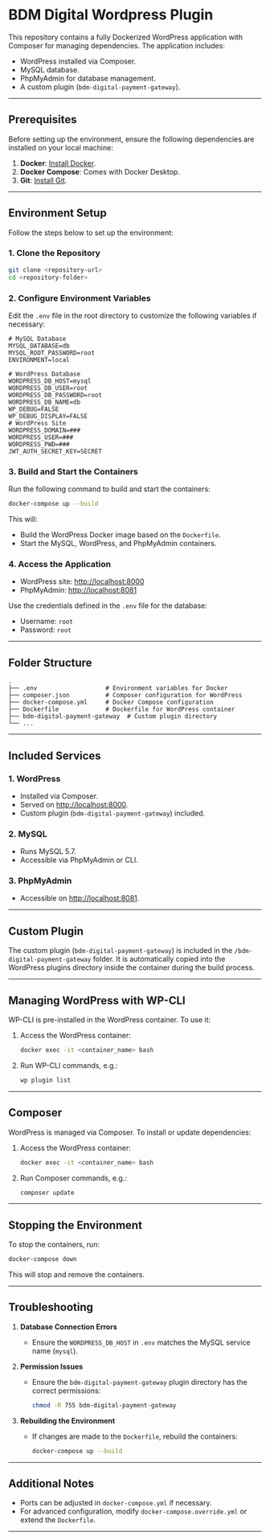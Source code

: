 
# BDM Digital Wordpress Plugin

This repository contains a fully Dockerized WordPress application with Composer for managing dependencies. The application includes:
- WordPress installed via Composer.
- MySQL database.
- PhpMyAdmin for database management.
- A custom plugin (`bdm-digital-payment-gateway`).

---

## Prerequisites
Before setting up the environment, ensure the following dependencies are installed on your local machine:

1. **Docker**: [Install Docker](https://www.docker.com/get-started).
2. **Docker Compose**: Comes with Docker Desktop.
3. **Git**: [Install Git](https://git-scm.com/).

---

## Environment Setup

Follow the steps below to set up the environment:

### 1. Clone the Repository
```bash
git clone <repository-url>
cd <repository-folder>
```

### 2. Configure Environment Variables

Edit the `.env` file in the root directory to customize the following variables if necessary:

```env
# MySQL Database
MYSQL_DATABASE=db
MYSQL_ROOT_PASSWORD=root
ENVIRONMENT=local

# WordPress Database
WORDPRESS_DB_HOST=mysql
WORDPRESS_DB_USER=root
WORDPRESS_DB_PASSWORD=root
WORDPRESS_DB_NAME=db
WP_DEBUG=FALSE
WP_DEBUG_DISPLAY=FALSE
# WordPress Site
WORDPRESS_DOMAIN=###
WORDPRESS_USER=###
WORDPRESS_PWD=###
JWT_AUTH_SECRET_KEY=SECRET

```

### 3. Build and Start the Containers

Run the following command to build and start the containers:

```bash
docker-compose up --build
```

This will:
- Build the WordPress Docker image based on the `Dockerfile`.
- Start the MySQL, WordPress, and PhpMyAdmin containers.

### 4. Access the Application

- WordPress site: [http://localhost:8000](http://localhost:8000)
- PhpMyAdmin: [http://localhost:8081](http://localhost:8081)

Use the credentials defined in the `.env` file for the database:
- Username: `root`
- Password: `root`

---

## Folder Structure

```plaintext
.
├── .env                   # Environment variables for Docker
├── composer.json          # Composer configuration for WordPress
├── docker-compose.yml     # Docker Compose configuration
├── Dockerfile             # Dockerfile for WordPress container
├── bdm-digital-payment-gateway  # Custom plugin directory
└── ...
```

---

## Included Services

### 1. WordPress
- Installed via Composer.
- Served on [http://localhost:8000](http://localhost:8000).
- Custom plugin (`bdm-digital-payment-gateway`) included.

### 2. MySQL
- Runs MySQL 5.7.
- Accessible via PhpMyAdmin or CLI.

### 3. PhpMyAdmin
- Accessible on [http://localhost:8081](http://localhost:8081).

---

## Custom Plugin

The custom plugin (`bdm-digital-payment-gateway`) is included in the `/bdm-digital-payment-gateway` folder. It is automatically copied into the WordPress plugins directory inside the container during the build process.

---

## Managing WordPress with WP-CLI

WP-CLI is pre-installed in the WordPress container. To use it:

1. Access the WordPress container:
   ```bash
   docker exec -it <container_name> bash
   ```

2. Run WP-CLI commands, e.g.:
   ```bash
   wp plugin list
   ```

---

## Composer

WordPress is managed via Composer. To install or update dependencies:

1. Access the WordPress container:
   ```bash
   docker exec -it <container_name> bash
   ```

2. Run Composer commands, e.g.:
   ```bash
   composer update
   ```

---

## Stopping the Environment

To stop the containers, run:
```bash
docker-compose down
```

This will stop and remove the containers.

---

## Troubleshooting

1. **Database Connection Errors**
   - Ensure the `WORDPRESS_DB_HOST` in `.env` matches the MySQL service name (`mysql`).

2. **Permission Issues**
   - Ensure the `bdm-digital-payment-gateway` plugin directory has the correct permissions:
     ```bash
     chmod -R 755 bdm-digital-payment-gateway
     ```

3. **Rebuilding the Environment**
   - If changes are made to the `Dockerfile`, rebuild the containers:
     ```bash
     docker-compose up --build
     ```

---

## Additional Notes

- Ports can be adjusted in `docker-compose.yml` if necessary.
- For advanced configuration, modify `docker-compose.override.yml` or extend the `Dockerfile`.

---
